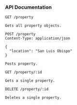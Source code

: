 ### API Documentation

```
GET /property

Gets all property objects.
```

```
POST /property
Content-Type: application/json

{
  "location": "San Luis Obispo"
}

Posts property.
```

```
GET /property/:id

Gets a single property.
```

```
DELETE /property/:id

Deletes a single property.
```
